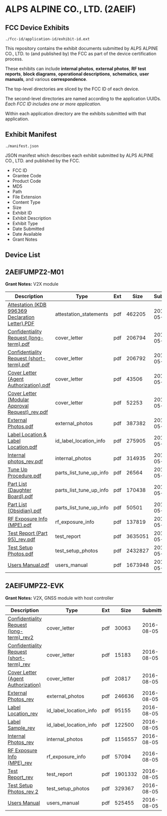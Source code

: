 # ALPS ALPINE CO., LTD. (2AEIF)
## FCC Device Exhibits

```
./fcc-id/application-id/exhibit-id.ext
```

This repository contains the exhibit documents submitted by ALPS ALPINE CO., LTD. to (and published by) the FCC as part of the device certification process.

These exhibits can include **internal photos**, **external photos**, **RF test reports**, **block diagrams**, **operational descriptions**, **schematics**, **user manuals**, and various **correspondence**.

The top-level directories are sliced by the FCC ID of each device.

The second-level directories are named according to the application UUIDs. *Each FCC ID includes one or more application.*

Within each application directory are the exhibits submitted with that application. 

## Exhibit Manifest

```
./manifest.json
```

JSON manifest which describes each exhibit submitted by ALPS ALPINE CO., LTD. and published by the FCC.

- FCC ID
- Grantee Code
- Product Code
- MD5
- Path
- File Extension
- Content Type
- Size
- Exhibit ID
- Exhibit Description
- Exhibit Type
- Date Submitted
- Date Available
- Grant Notes

## Device List
## 2AEIFUMPZ2-M01
**Grant Notes:** V2X module

| Description | Type | Ext | Size | Submitted | Available |
| ----------- | ---- | --- | ---- | --------- | --------- |
| [Attestation (KDB 996369 Declaration Letter).PDF](2AEIFUMPZ2-M01/ce0fcc18d1f6ed2c3fdd9f5be3cec486/3838120.pdf) | attestation_statements | pdf | 462205 | 2018-05-03 | 2018-05-03 |
| [Confidentiality Request (long-term).pdf](2AEIFUMPZ2-M01/ce0fcc18d1f6ed2c3fdd9f5be3cec486/3838122.pdf) | cover_letter | pdf | 206794 | 2018-05-03 | 2018-05-03 |
| [Confidentiality Request (short-term).pdf](2AEIFUMPZ2-M01/ce0fcc18d1f6ed2c3fdd9f5be3cec486/3838123.pdf) | cover_letter | pdf | 206792 | 2018-05-03 | 2018-05-03 |
| [Cover Letter (Agent Authorization).pdf](2AEIFUMPZ2-M01/ce0fcc18d1f6ed2c3fdd9f5be3cec486/3838124.pdf) | cover_letter | pdf | 43506 | 2018-05-03 | 2018-05-03 |
| [Cover Letter (Modular Approval Request)_rev.pdf](2AEIFUMPZ2-M01/ce0fcc18d1f6ed2c3fdd9f5be3cec486/3838125.pdf) | cover_letter | pdf | 52253 | 2018-05-03 | 2018-05-03 |
| [External Photos.pdf](2AEIFUMPZ2-M01/ce0fcc18d1f6ed2c3fdd9f5be3cec486/3838126.pdf) | external_photos | pdf | 387382 | 2018-05-03 | 2018-10-30 |
| [Label Location & Label Location.pdf](2AEIFUMPZ2-M01/ce0fcc18d1f6ed2c3fdd9f5be3cec486/3838127.pdf) | id_label_location_info | pdf | 275905 | 2018-05-03 | 2018-05-03 |
| [Internal photos_rev.pdf](2AEIFUMPZ2-M01/ce0fcc18d1f6ed2c3fdd9f5be3cec486/3838128.pdf) | internal_photos | pdf | 314935 | 2018-05-03 | 2018-10-30 |
| [Tune Up Procedure.pdf](2AEIFUMPZ2-M01/ce0fcc18d1f6ed2c3fdd9f5be3cec486/3838142.pdf) | parts_list_tune_up_info | pdf | 26564 | 2018-05-03 | 2018-05-03 |
| [Part List (Daughter Board).pdf](2AEIFUMPZ2-M01/ce0fcc18d1f6ed2c3fdd9f5be3cec486/3838143.pdf) | parts_list_tune_up_info | pdf | 170438 | 2018-05-03 | 2018-05-03 |
| [Part List (Obsidian).pdf](2AEIFUMPZ2-M01/ce0fcc18d1f6ed2c3fdd9f5be3cec486/3838144.pdf) | parts_list_tune_up_info | pdf | 50501 | 2018-05-03 | 2018-05-03 |
| [RF Exposure Info (MPE).pdf](2AEIFUMPZ2-M01/ce0fcc18d1f6ed2c3fdd9f5be3cec486/3838145.pdf) | rf_exposure_info | pdf | 137819 | 2018-05-03 | 2018-05-03 |
| [Test Report (Part 95)_rev.pdf](2AEIFUMPZ2-M01/ce0fcc18d1f6ed2c3fdd9f5be3cec486/3838132.pdf) | test_report | pdf | 3635051 | 2018-05-03 | 2018-05-03 |
| [Test Setup Photos.pdf](2AEIFUMPZ2-M01/ce0fcc18d1f6ed2c3fdd9f5be3cec486/3838140.pdf) | test_setup_photos | pdf | 2432827 | 2018-05-03 | 2018-10-30 |
| [Users Manual.pdf](2AEIFUMPZ2-M01/ce0fcc18d1f6ed2c3fdd9f5be3cec486/3838141.pdf) | users_manual | pdf | 1673948 | 2018-05-03 | 2018-10-30 |
## 2AEIFUMPZ2-EVK
**Grant Notes:** V2X, GNSS module with host controller

| Description | Type | Ext | Size | Submitted | Available |
| ----------- | ---- | --- | ---- | --------- | --------- |
| [Confidentiality Request (long-term)_rev2](2AEIFUMPZ2-EVK/9b35503e634065c557ca04181b01adb2/3089515.pdf) | cover_letter | pdf | 30063 | 2016-08-05 | 2016-08-05 |
| [Confidentiality Request (short-term)_rev](2AEIFUMPZ2-EVK/9b35503e634065c557ca04181b01adb2/3089516.pdf) | cover_letter | pdf | 15183 | 2016-08-05 | 2016-08-05 |
| [Cover Letter (Agent Authorization)](2AEIFUMPZ2-EVK/9b35503e634065c557ca04181b01adb2/3089517.pdf) | cover_letter | pdf | 20817 | 2016-08-05 | 2016-08-05 |
| [External Photos_rev](2AEIFUMPZ2-EVK/9b35503e634065c557ca04181b01adb2/3089518.pdf) | external_photos | pdf | 246636 | 2016-08-05 | 2017-02-01 |
| [Label Location_rev](2AEIFUMPZ2-EVK/9b35503e634065c557ca04181b01adb2/3089520.pdf) | id_label_location_info | pdf | 95155 | 2016-08-05 | 2016-08-05 |
| [Label Sample_rev](2AEIFUMPZ2-EVK/9b35503e634065c557ca04181b01adb2/3089521.pdf) | id_label_location_info | pdf | 122500 | 2016-08-05 | 2016-08-05 |
| [Internal Photos_rev](2AEIFUMPZ2-EVK/9b35503e634065c557ca04181b01adb2/3089519.pdf) | internal_photos | pdf | 1156557 | 2016-08-05 | 2017-02-01 |
| [RF Exposure Info (MPE)_rev](2AEIFUMPZ2-EVK/9b35503e634065c557ca04181b01adb2/3089525.pdf) | rf_exposure_info | pdf | 57094 | 2016-08-05 | 2016-08-05 |
| [Test Report_rev](2AEIFUMPZ2-EVK/9b35503e634065c557ca04181b01adb2/3089528.pdf) | test_report | pdf | 1901332 | 2016-08-05 | 2016-08-05 |
| [Test Setup Photos_rev 2](2AEIFUMPZ2-EVK/9b35503e634065c557ca04181b01adb2/3089529.pdf) | test_setup_photos | pdf | 329367 | 2016-08-05 | 2017-02-01 |
| [Users Manual](2AEIFUMPZ2-EVK/9b35503e634065c557ca04181b01adb2/3089531.pdf) | users_manual | pdf | 525455 | 2016-08-05 | 2017-02-01 |
